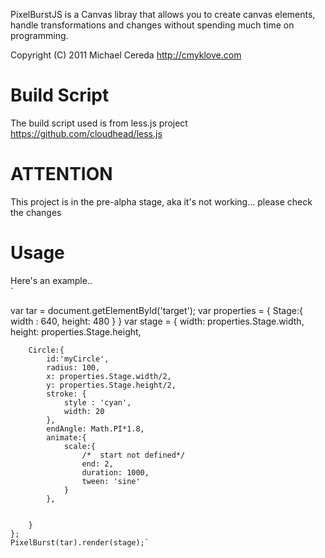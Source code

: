 PixelBurstJS is a Canvas libray that allows you to create canvas elements, handle transformations and changes without spending much time on programming.

Copyright (C) 2011 Michael Cereda http://cmyklove.com
  
Build Script
=========  
The build script used is from less.js project https://github.com/cloudhead/less.js  
  
ATTENTION
=========
This project is in the pre-alpha stage, aka it's not working... please check the changes

Usage
=========
Here's an example..  
`

var tar = document.getElementById('target');
 var properties = {
		Stage:{
			width : 640,
			height: 480
		}
	}
 var stage = {
		width: properties.Stage.width,
		height: properties.Stage.height,
		
		Circle:{
			id:'myCircle',
			radius: 100,
			x: properties.Stage.width/2,
			y: properties.Stage.height/2,
			stroke: {
				style : 'cyan',
				width: 20
			},
			endAngle: Math.PI*1.8,
			animate:{ 
				scale:{
					/*  start not defined*/
					end: 2,
					duration: 1000,
					tween: 'sine'
				}
			},
			

		}
	};
	PixelBurst(tar).render(stage);`
